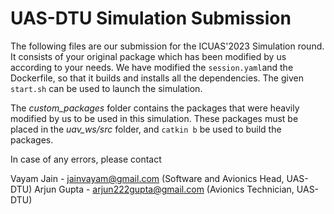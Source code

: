 # UAS-DTU Simulation Submission
The following files are our submission for the ICUAS'2023 Simulation round.
It consists of your original package which has been modified by us according to your needs. We have modified the `session.yaml`and the Dockerfile, so that it builds and installs all the dependencies. The given `start.sh` can be used to launch the simulation.

The *custom_packages* folder contains the packages that were heavily modified by us to be used in this simulation. These packages must be placed in the *uav_ws/src* folder, and `catkin b` be used to build the packages.

In case of any errors, please contact

Vayam Jain - jainvayam@gmail.com
(Software and Avionics Head, UAS-DTU)
Arjun Gupta - arjun222gupta@gmail.com
(Avionics Technician, UAS-DTU)
